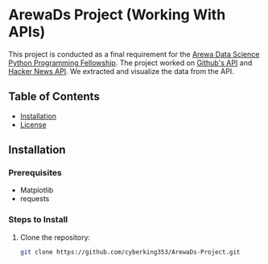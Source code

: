 

# ArewaDs Project (Working With APIs)

This project is conducted as a final requirement for the [Arewa Data Science Python Programming Fellowship](https://arewadatascience.github.io/). The project worked on [Github's API](https://api.github.com/search/repositories?q=language:python&sort=stars) and [Hacker News API](https://hacker-news.firebaseio.com/v0/item/42796950.json). We extracted and visualize the data from the API.

## Table of Contents

- [Installation](#installation)
- [License](#license)

## Installation

### Prerequisites

- Matplotlib
- requests

### Steps to Install

1. Clone the repository:  
   ```bash
   git clone https://github.com/cyberking353/ArewaDs-Project.git
